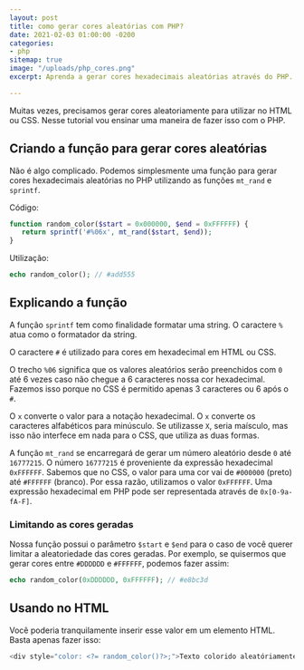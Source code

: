 ```yaml
---
layout: post
title: como gerar cores aleatórias com PHP?
date: 2021-02-03 01:00:00 -0200
categories:
- php
sitemap: true
image: "/uploads/php_cores.png"
excerpt: Aprenda a gerar cores hexadecimais aleatórias através do PHP.

---
```

Muitas vezes, precisamos gerar cores aleatoriamente para utilizar no HTML ou CSS. Nesse tutorial vou ensinar uma maneira de fazer isso com o PHP.

## Criando a função para gerar cores aleatórias

Não é algo complicado. Podemos simplesmente uma função para gerar cores hexadecimais aleatórias no PHP utilizando as funções `mt_rand` e `sprintf`.

Código:

```php
function random_color($start = 0x000000, $end = 0xFFFFFF) {
   return sprintf('#%06x', mt_rand($start, $end));
}
```

Utilização:

```php
echo random_color(); // #add555
```

## Explicando a função

A função `sprintf` tem como finalidade formatar uma string. O caractere `%` atua como o formatador da string.

O caractere `#` é utilizado para cores em hexadecimal em HTML ou CSS.

O trecho `%06` significa que os valores aleatórios serão preenchidos com `0` até 6 vezes caso não chegue a 6 caracteres nossa cor hexadecimal. Fazemos isso porque no CSS é permitido apenas 3 caracteres ou 6 após o `#`.

O `x` converte o valor para a notação hexadecimal. O `x` converte os caracteres alfabéticos para minúsculo. Se utilizasse `X`, seria maísculo, mas isso não interfece em nada para o CSS, que utiliza as duas formas.

A função  `mt_rand` se encarregará de gerar um  número aleatório desde `0` até `16777215`. O número `16777215` é proveniente da expressão hexadecimal `0xFFFFFF`. Sabemos que no CSS, o valor para uma cor vai de `#000000` (preto) até `#FFFFFF` (branco). Por essa razão, utilizamos o valor `0xFFFFFF`. Uma expressão hexadecimal em PHP pode ser representada através de `0x[0-9a-fA-F]`.

### Limitando as cores geradas

Nossa função possui o parâmetro `$start` e `$end` para o caso de você querer limitar a aleatoriedade das cores geradas. Por exemplo, se quisermos que gerar cores entre `#DDDDDD` e `#FFFFFF`, podemos fazer assim:

```php
echo random_color(0xDDDDDD, 0xFFFFFF); // #e8bc3d
```

## Usando no HTML

Você poderia tranquilamente inserir esse valor em um elemento HTML. Basta apenas fazer isso:

```php
<div style="color: <?= random_color()?>;">Texto colorido aleatóriamente</div>
```